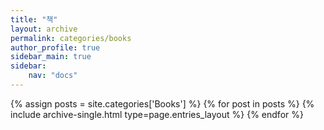 ```yaml
---
title: "책"
layout: archive
permalink: categories/books
author_profile: true
sidebar_main: true
sidebar:
    nav: "docs"
---
```



{% assign posts = site.categories['Books'] %}
{% for post in posts %} {% include archive-single.html type=page.entries_layout %} {% endfor %}